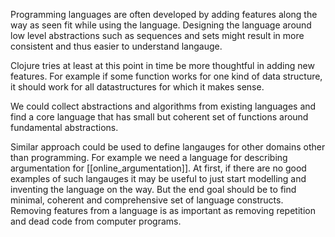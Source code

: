 Programming languages are often developed by adding features along the way as seen fit while using the language. Designing the language around low level abstractions such as sequences and sets might result in more consistent and thus easier to understand langauge.

Clojure tries at least at this point in time be more thoughtful in adding new features. For example if some function works for one kind of data structure, it should work for all datastructures for which it makes sense.

We could collect abstractions and algorithms from existing languages and find a core language that has small but coherent set of functions around fundamental abstractions.

Similar approach could be used to define langauges for other domains other than programming. For example we need a language for describing argumentation for [[online_argumentation]]. At first, if there are no good examples of such langauges it may be useful to just start modelling and inventing the language on the way. But the end goal should be to find minimal, coherent and comprehensive set of language constructs. Removing features from a language is as important as removing repetition and dead code from computer programs.